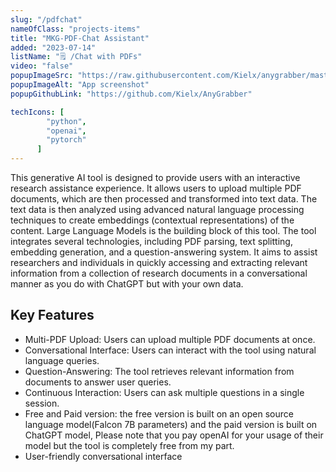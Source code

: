 ```yaml
---
slug: "/pdfchat"
nameOfClass: "projects-items"
title: "MKG-PDF-Chat Assistant"
added: "2023-07-14"
listName: "🗒️ /Chat with PDFs"
video: "false"
popupImageSrc: "https://raw.githubusercontent.com/Kielx/anygrabber/master/assets_readme/screenshot1.png"
popupImageAlt: "App screenshot"
popupGithubLink: "https://github.com/Kielx/AnyGrabber"

techIcons: [
        "python",
        "openai",
        "pytorch"
      ]
---
```


This generative AI tool is designed to provide users with an interactive research assistance experience. It allows users to upload multiple PDF documents, which are then processed and transformed into text data. The text data is then analyzed using advanced natural language processing techniques to create embeddings (contextual representations) of the content. Large Language Models is the building block of this tool. The tool integrates several technologies, including PDF parsing, text splitting, embedding generation, and a question-answering system. It aims to assist researchers and individuals in quickly accessing and extracting relevant information from a collection of research documents in a conversational manner as you do with ChatGPT but with your own data.

## Key Features

- Multi-PDF Upload: Users can upload multiple PDF documents at once.
- Conversational Interface: Users can interact with the tool using natural language queries.
- Question-Answering: The tool retrieves relevant information from documents to answer user queries.
- Continuous Interaction: Users can ask multiple questions in a single session.
- Free and Paid version: the free version is built on an open source language model(Falcon 7B parameters) and the paid version is built on ChatGPT model, Please note that you pay openAI for your usage of their model but the tool is completely free from my part.
- User-friendly conversational interface
